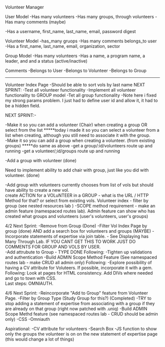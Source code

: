 Volunteer Manager


User Model
-Has many volunteers
-Has many groups, through volunteers
-Has many comments (maybe)

-Has a username, first_name, last_name, email, password digest

Volunteer Model
-has_many gruops
-Has many comments
belongs_to user
-Has a first_name, last_name, email, organization, sector

Group Model
-Has many volunteers
-Has a name, a program name, a leader, and and a status (active/inactive)


Comments
-Belongs to User
-Belongs to Volunteer
-Belongs to Group



--------------------
Volunteer Index Page
-Should be able to sort vols by last name
NEXT SPRINT:
-Test all volunteer functionality
-Implement all volunteer functionality to GROUP model
-Tet all group functionality
-Note here i fixed my strong params problem.  I just had to define user id and allow it, it had to be a hidden field.  

NEXT SPRINT:-

-Make it so you can add a volunteer (Chair) when creating a group OR select from the list
*****today i made it so you can select a volunteer from a list when creating, although you still need to associate it with the group.  
-Make it so you can add a group when creating a volunteer. (from existing groups)
*****do same as above
-get a group/:id/volunteers route up and running
-get a volunteer/;id/groups route up and running


-Add a group with volunteer (done)

Need to implement ability to add chair with group, just like you did with volunteer. (done)


-Add group with volunteers currently chooses from list of vols but should have ability to create a new vol.  
create ACTION for a VOLuNTEER in a GROUP - what is the URL / HTTP Method for that?  or select from existing vols.
Volunteer index - filter by group (see nested resources lab )
-SCOPE method requirement - make an admin feature (namespaced routes lab).  Admin feature can show who has created what groups and volunteers (user's volunteers, user's groups)


4/2 Next Sprint:
-Remove from Group (Done)
-Filter Vol Index Page by group (done) AND add a search box for volunteers and groups (MAYBE)
-Incorporate statements of expertise via join table.  - See Displaying has Many Through Lab.  IF YOU CANT GET THIS TO WORK JUST DO COMMENTS FOR GROUP AND VOLS BY USER.  
-Add attrubute to Group - TYPE DONE
Following:
-Tighten up validations and authentication
-Build ADMIN Scope Method Feature (See namespaced routes lab - make CRUD all admin only)
Following:
-Explore possibility of having a CV attribute for Voluteers.  If possible, incorporate it with a gem.   
Following:
Look at pages for HTML consistency.  Add DIVs where needed and go to town with CSS.  
Last steps:  OMNIAUTH.  

4/6 Next Sprint:
-Reincorporate "Add to Group" feature from Volunteer Page.
-Filter by Group Type (Study Group for this?) (Completed)
-TRY to stop adding a statement of expertise from associating with a group if they are already on that group (right now patched with .uniq)
-Build ADMIN Scope Methd feature (see namespaced routes lab - CRUD should be admin only)
-CSS
-Omniauth

Aspirational:
-CV attribute for volunteers
-Search Box
-JS function to show only the groups the volunteer is on on the new statement of expertise page (this would change a lot of things)

